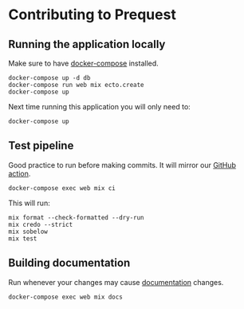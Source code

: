# Contributing to Prequest

## Running the application locally
Make sure to have [docker-compose](https://docs.docker.com/compose/) installed.

```
docker-compose up -d db
docker-compose run web mix ecto.create
docker-compose up
```

Next time running this application you will only need to:

```
docker-compose up
```

## Test pipeline
Good practice to run before making commits. It will mirror our [GitHub action](https://github.com/felipelincoln/prequest/blob/master/.github/workflows/test.yml).
```
docker-compose exec web mix ci
```

This will run:  

`mix format --check-formatted --dry-run `  
`mix credo --strict`  
`mix sobelow`  
`mix test`  

## Building documentation
Run whenever your changes may cause [documentation](https://felipelincoln.github.io/prequest/readme.html) changes.

```
docker-compose exec web mix docs
```
